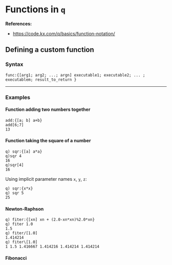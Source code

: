 # Functions in `q`

**References:**
- https://code.kx.com/q/basics/function-notation/


## Defining a custom function

### Syntax

~~~~
func:{[arg1; arg2; ...; argn] executable1; executable2; ... ; executablem; result_to_return }
~~~~


---------------------------------------------------------------------


### Examples


#### Function adding two numbers together

~~~~
add:{[a; b] a+b}
add[6;7]
13
~~~~


#### Function taking the square of a number

~~~~
q) sqr:{[a] a*a}
q)sqr 4
16
q)sqr[4]
16
~~~~


Using implicit parameter names `x`, `y`, `z`:

~~~~
q) sqr:{x*x}
q) sqr 5
25
~~~~



#### Newton-Raphson

~~~~
q) fiter:{[xn] xn + (2.0-xn*xn)%2.0*xn}
q) fiter 1.0
1.5
q) fiter/[1.0]
1.414214
q) fiter\[1.0]
1 1.5 1.416667 1.414216 1.414214 1.414214
~~~~


#### Fibonacci

~~~~
~~~~

